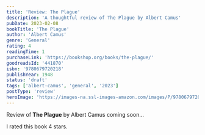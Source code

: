 ```yaml
---
title: 'Review: The Plague'
description: 'A thoughtful review of The Plague by Albert Camus'
pubDate: 2023-02-08
bookTitle: 'The Plague'
author: 'Albert Camus'
genre: 'General'
rating: 4
readingTime: 1
purchaseLink: 'https://bookshop.org/books/the-plague/'
goodreadsId: '441870'
isbn: '9780679720218'
publishYear: 1948
status: 'draft'
tags: ['albert-camus', 'general', '2023']
postType: 'review'
heroImage: 'https://images-na.ssl-images-amazon.com/images/P/9780679720218.01.L.jpg'
---
```


Review of **The Plague** by Albert Camus coming soon...

I rated this book 4 stars.